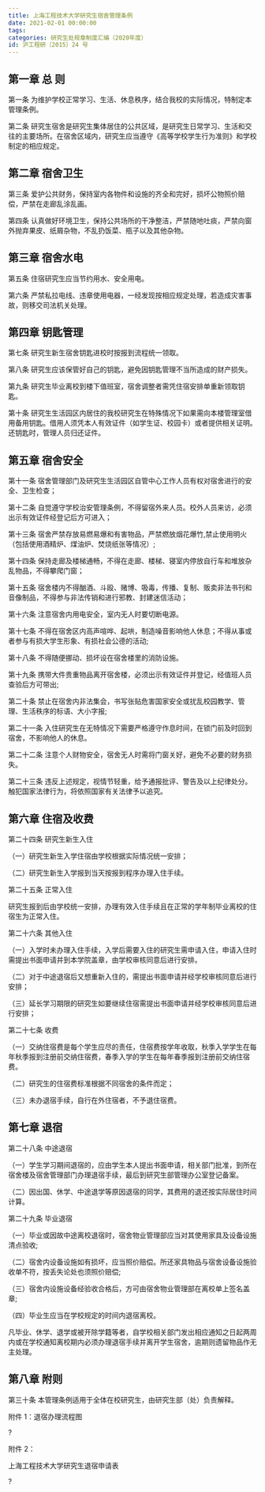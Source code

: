 ```yaml
---
title: 上海工程技术大学研究生宿舍管理条例
date: 2021-02-01 00:00:00
tags: 
categories: 研究生处规章制度汇编（2020年度）
id: 沪工程研〔2015〕24 号
---
```


## 第一章 总 则

第一条 为维护学校正常学习、生活、休息秩序，结合我校的实际情况，特制定本管理条例。

第二条 研究生宿舍是研究生集体居住的公共区域，是研究生日常学习、生活和交往的主要场所。在宿舍区域内，研究生应当遵守《高等学校学生行为准则》和学校制定的相应规定。

## 第二章 宿舍卫生

第三条 爱护公共财务，保持室内各物件和设施的齐全和完好，损坏公物照价赔偿，严禁在走廊乱涂乱画。

第四条 认真做好环境卫生，保持公共场所的干净整洁，严禁随地吐痰，严禁向窗外抛弃果皮、纸屑杂物，不乱扔饭菜、瓶子以及其他杂物。

## 第三章 宿舍水电

第五条 住宿研究生应当节约用水、安全用电。

第六条 严禁私拉电线、违章使用电器，一经发现按相应规定处理，若造成灾害事故，则移交司法机关处理。

## 第四章 钥匙管理

第七条 研究生新生宿舍钥匙进校时按报到流程统一领取。

第八条 研究生应该保管好自己的钥匙，避免因钥匙管理不当所造成的财产损失。

第九条 研究生毕业离校到楼下值班室，宿舍调整者需凭住宿安排单重新领取钥匙。

第十条 研究生生活园区内居住的我校研究生在特殊情况下如果需向本楼管理室借用备用钥匙。借用人须凭本人有效证件（如学生证、校园卡）或者提供相关证明。还钥匙时，管理人员归还证件。

## 第五章 宿舍安全

第十一条 宿舍管理部门及研究生生活园区自管中心工作人员有权对宿舍进行的安全、卫生检查；

第十二条 自觉遵守学校治安管理条例，不得留宿外来人员。校外人员来访，必须出示有效证件经登记后方可进入；

第十三条 宿舍严禁存放易燃易爆和有害物品，严禁燃放烟花爆竹,禁止使用明火（包括使用酒精炉、煤油炉、焚烧纸张等情况）;

第十四条 保持走廊及楼梯通畅，不得在走廊、楼梯、寝室内停放自行车和堆放杂乱物品，不得攀爬门窗；

第十五条 宿舍楼内不得酗酒、斗殴、赌博、吸毒，传播、复制、贩卖非法书刊和音像制品，不得参与非法传销和进行邪教、封建迷信活动；

第十六条 注意宿舍内用电安全，室内无人时要切断电源。

第十七条 不得在宿舍区内高声喧哗、起哄，制造噪音影响他人休息；不得从事或者参与有损大学生形象、有损社会公德的活动;

第十八条 不得随便挪动、损坏设在宿舍楼里的消防设施。

第十九条 携带大件贵重物品离开宿舍楼，必须出示有效证件并登记，经值班人员查验后方可带出;

第二十条 禁止在宿舍内非法集会，书写张贴危害国家安全或扰乱校园教学、管理、生活秩序的标语、大小字报;

第二十一条 入住研究生在无特情况下需要严格遵守作息时间，在锁门前及时回到宿舍，不影响他人的休息。

第二十二条 注意个人财物安全，宿舍无人时需将门窗关好，避免不必要的财务损失。

第二十三条 违反上述规定，视情节轻重，给予通报批评、警告及以上纪律处分。触犯国家法律行为，将依照国家有关法律予以追究。

## 第六章 住宿及收费

第二十四条 研究生新生入住

（一）研究生新生入学住宿由学校根据实际情况统一安排；

（二）研究生新生入学报到当天按报到程序办理入住手续。

第二十五条 正常入住

研究生报到后由学校统一安排，办理有效入住手续且在正常的学年制毕业离校的住宿生为正常入住。

第二十六条 其他入住

（一）入学时未办理入住手续，入学后需要入住的研究生需申请入住，申请入住时需提出书面申请并到本学院盖章，由学校审核同意后进行安排。

（二）对于中途退宿后又想重新入住的，需提出书面申请并经学校审核同意后进行安排；

（三）延长学习期限的研究生如要继续住宿需提出书面申请并经学校审核同意后进行安排；

第二十七条 收费

（一）交纳住宿费是每个学生应尽的责任，住宿费按学年收取，秋季入学学生在每年秋季报到注册前交纳住宿费，春季入学的学生在每年春季报到注册前交纳住宿费。

（二）研究生的住宿费标准根据不同宿舍的条件而定；

（三）未办退宿手续，自行在外住宿者，不予退住宿费。

## 第七章 退宿

第二十八条 中途退宿

（一）学生学习期间退宿的，应由学生本人提出书面申请，相关部门批准，到所在宿舍楼及宿舍管理部门办理退宿手续，最后到研究生部管理办公室登记备案。

（二）因出国、休学、中途退学等原因退宿的同学，其费用的退还按实际居住时间计算。

第二十九条 毕业退宿

（一）毕业或因故中途离校退宿时，宿舍物业管理部应当对其使用家具及设备设施清点验收;

（二）宿舍内设备设施如有损坏，应当照价赔偿。所还家具物品与宿舍设备设施验收单不符，按丢失论处也须照价赔偿;

（三）宿舍内设施设备经验收合格后，方可由宿舍物业管理部在离校单上签名盖章;

（四）毕业生应当在学校规定的时间内退宿离校。

凡毕业、休学、退学或被开除学籍等者，自学校相关部门发出相应通知之日起两周内或在学校通知离校期内必须办理退宿手续并离开学生宿舍，逾期则遗留物品作无主处理。

## 第八章 附则

第三十条 本管理条例适用于全体在校研究生，由研究生部（处）负责解释。

附件 1：退宿办理流程图

?

附件 2：

上海工程技术大学研究生退宿申请表

?
